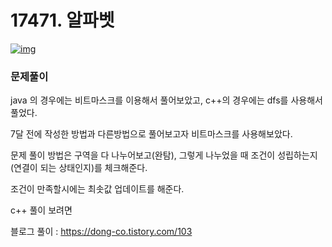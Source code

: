 # 17471. 알파벳

[![img](https://camo.githubusercontent.com/660d2a9339707b598a6a16b72e0240b82674d8d7/68747470733a2f2f6b2e6b616b616f63646e2e6e65742f646e2f626e6a7864342f62747145766751425045772f5734784330626f76426746474f7a3264706e734272302f696d672e706e67)](https://camo.githubusercontent.com/660d2a9339707b598a6a16b72e0240b82674d8d7/68747470733a2f2f6b2e6b616b616f63646e2e6e65742f646e2f626e6a7864342f62747145766751425045772f5734784330626f76426746474f7a3264706e734272302f696d672e706e67)

### 문제풀이

java 의 경우에는 비트마스크를 이용해서 풀어보았고, c++의 경우에는 dfs를 사용해서 풀었다.

7달 전에 작성한 방법과 다른방법으로 풀어보고자 비트마스크를 사용해보았다.

문제 풀이 방법은 구역을 다 나누어보고(완탐), 그렇게 나누었을 때 조건이 성립하는지(연결이 되는 상태인지)를 체크해준다.

조건이 만족할시에는 최솟값 업데이트를 해준다.

c++ 풀이 보려면

블로그 풀이 : https://dong-co.tistory.com/103
